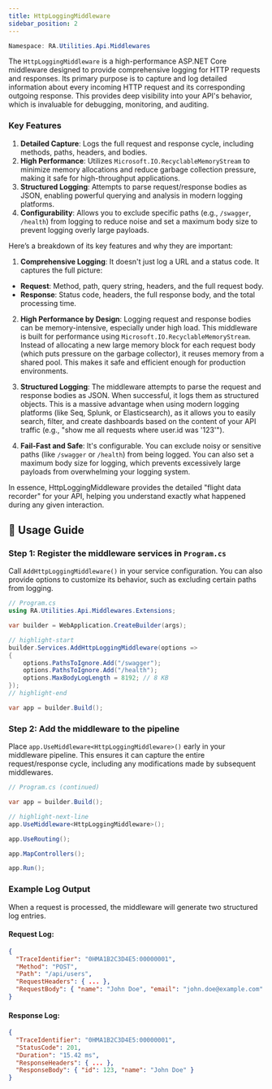 ```yaml
---
title: HttpLoggingMiddleware
sidebar_position: 2
---
```


```powershell
Namespace: RA.Utilities.Api.Middlewares
```

The `HttpLoggingMiddleware` is a high-performance ASP.NET Core middleware designed to provide comprehensive logging for HTTP requests and responses.
Its primary purpose is to capture and log detailed information about every incoming HTTP request and its corresponding outgoing response.
This provides deep visibility into your API's behavior, which is invaluable for debugging, monitoring, and auditing.

### Key Features

1.  **Detailed Capture**: Logs the full request and response cycle, including methods, paths, headers, and bodies.
2.  **High Performance**: Utilizes `Microsoft.IO.RecyclableMemoryStream` to minimize memory allocations and reduce garbage collection pressure, making it safe for high-throughput applications.
3.  **Structured Logging**: Attempts to parse request/response bodies as JSON, enabling powerful querying and analysis in modern logging platforms.
4.  **Configurability**: Allows you to exclude specific paths (e.g., `/swagger`, `/health`) from logging to reduce noise and set a maximum body size to prevent logging overly large payloads.

Here’s a breakdown of its key features and why they are important:

1. **Comprehensive Logging**: It doesn't just log a URL and a status code. It captures the full picture:
  * **Request**: Method, path, query string, headers, and the full request body.
  * **Response**: Status code, headers, the full response body, and the total processing time.

2. **High Performance by Design**: Logging request and response bodies can be memory-intensive, especially under high load.
This middleware is built for performance using `Microsoft.IO.RecyclableMemoryStream`.
Instead of allocating a new large memory block for each request body (which puts pressure on the garbage collector), it reuses memory from a shared pool. This makes it safe and efficient enough for production environments.

3. **Structured Logging**: The middleware attempts to parse the request and response bodies as JSON.
When successful, it logs them as structured objects.
This is a massive advantage when using modern logging platforms (like Seq, Splunk, or Elasticsearch), as it allows you to easily search, filter, and create dashboards based on the content of your API traffic (e.g., "show me all requests where user.id was '123'").

4. **Fail-Fast and Safe**: It's configurable.
You can exclude noisy or sensitive paths (like `/swagger` or `/health`) from being logged.
You can also set a maximum body size for logging, which prevents excessively large payloads from overwhelming your logging system.

In essence, HttpLoggingMiddleware provides the detailed "flight data recorder" for your API, helping you understand exactly what happened during any given interaction.

## 🚀 Usage Guide

### Step 1: Register the middleware services in `Program.cs`

Call `AddHttpLoggingMiddleware()` in your service configuration. You can also provide options to customize its behavior, such as excluding certain paths from logging.

```csharp showLineNumbers
// Program.cs
using RA.Utilities.Api.Middlewares.Extensions;

var builder = WebApplication.CreateBuilder(args);

// highlight-start
builder.Services.AddHttpLoggingMiddleware(options =>
{
    options.PathsToIgnore.Add("/swagger");
    options.PathsToIgnore.Add("/health");
    options.MaxBodyLogLength = 8192; // 8 KB
});
// highlight-end

var app = builder.Build();
```

### Step 2: Add the middleware to the pipeline

Place `app.UseMiddleware<HttpLoggingMiddleware>()` early in your middleware pipeline. This ensures it can capture the entire request/response cycle, including any modifications made by subsequent middlewares.

```csharp showLineNumbers
// Program.cs (continued)

var app = builder.Build();

// highlight-next-line
app.UseMiddleware<HttpLoggingMiddleware>();

app.UseRouting();

app.MapControllers();

app.Run();
```

### Example Log Output

When a request is processed, the middleware will generate two structured log entries.

#### Request Log:
```json showLineNumbers
{
  "TraceIdentifier": "0HMA1B2C3D4E5:00000001",
  "Method": "POST",
  "Path": "/api/users",
  "RequestHeaders": { ... },
  "RequestBody": { "name": "John Doe", "email": "john.doe@example.com" }
}
```

#### Response Log:
```json showLineNumbers
{
  "TraceIdentifier": "0HMA1B2C3D4E5:00000001",
  "StatusCode": 201,
  "Duration": "15.42 ms",
  "ResponseHeaders": { ... },
  "ResponseBody": { "id": 123, "name": "John Doe" }
}
```
